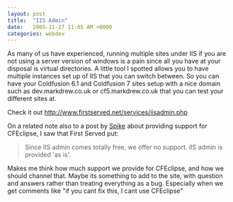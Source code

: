 ```yaml
---
layout: post
title:  "IIS Admin"
date:   2005-11-27 11:05 AM +0000
categories: webdev
---
```

As many of us have experienced, running multiple sites under IIS if you are not using a server version of windows is a pain since all you have at your disposal is virtual directories. A little tool I spotted allows you to have multiple instances set up of IIS that you can switch between. So you can have your Coldfusion 6.1 and Coldfusion 7 sites setup with a nice domain such as dev.markdrew.co.uk or cf5.markdrew.co.uk that you can test your different sites at. 

Check it out
<a href="http://www.firstserved.net/services/iisadmin.php">http://www.firstserved.net/services/iisadmin.php</a>

On a related note also to a post by <a href="http://www.spike.org.uk/blog/index.cfm?mode=entry&entry=B8E47B41-D565-E33F-3C6AB9D5F56B8219">Spike</a> about providing support for CFEclipse, I saw that First Served put:
<blockquote>
Since IIS admin comes totally free, we offer no support. IIS admin is provided 'as is'. 
</blockquote>
Makes me think how much support we provide for CFEclipse, and how we should channel that. Maybe its something to add to the site, with question and answers rather than treating everything as a bug. Especially when we get comments like "if you cant fix this, I cant use CFEclipse"